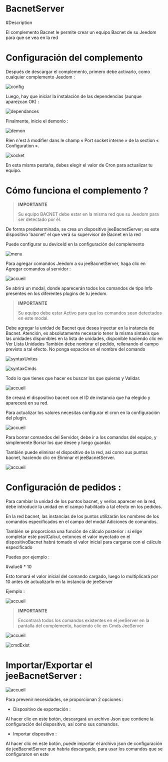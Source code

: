 # BacnetServer

#Description

El complemento Bacnet le permite crear un equipo Bacnet de su Jeedom para que se vea en la red



# Configuración del complemento

Después de descargar el complemento, primero debe activarlo, como cualquier complemento Jeedom :

![config](../images/BacnetServerConfig.png)

Luego, hay que iniciar la instalación de las dependencias (aunque aparezcan OK) :

![dependances](../images/BacnetServerDep.png)

Finalmente, inicie el demonio :

![demon](../images/BacneServerDemon.png)


Rien n'est à modifier dans le champ « Port socket interne » de la section « Configuration ».

![socket](../images/BacnetServerConfig.png)


En esta misma pestaña, debes elegir el valor de Cron para actualizar tu equipo.




# Cómo funciona el complemento ?




>**IMPORTANTE**
>
>Su equipo BACNET debe estar en la misma red que su Jeedom para ser detectado por él.


De forma predeterminada, se crea un dispositivo jeeBacnetServer; es este dispositivo 'bacnet' el que verá su supervisor de Bacnet en la red

Puede configurar su deviceId en la configuración del complemento

![menu](../images/BacnetServerConfig.png)


Para agregar comandos Jeedom a su jeeBacnetServer, haga clic en Agregar comandos al servidor :

![accueil](../images/BacnetServerAccueil.png)


Se abrirá un modal, donde aparecerán todos los comandos de tipo Info presentes en los diferentes plugins de tu jeedom.


>**IMPORTANTE**
>
>Su equipo debe estar Activo para que los comandos sean detectados en este modal.


Debe agregar la unidad de Bacnet que desea inyectar en la instancia de Bacnet. Atención, es absolutamente necesario tener la misma sintaxis que las unidades disponibles en la lista de unidades, disponible haciendo clic en Ver Lista Unidades
También debe nombrar el pedido, rellenando el campo previsto a tal efecto. 
No ponga espacios en el nombre del comando

![syntaxUnites](../images/BacnetServerList.png)

![syntaxCmds](../images/BacnetServersyntax.png)

Todo lo que tienes que hacer es buscar los que quieras y Validar.


![accueil](../images/BacnetServerModale.png)


Se creará el dispositivo bacnet con el ID de instancia que ha elegido y aparecerá en su red.


Para actualizar los valores necesitas configurar el cron en la configuración del plugin.

![accueil](../images/BacnetServerConfig.png)



Para borrar comandos del Servidor, debe ir a los comandos del equipo, y simplemente Borrar los que desee y luego guardar.



También puede eliminar el dispositivo de la red, así como sus puntos bacnet, haciendo clic en Eliminar el jeeBacnetServer.


![accueil](../images/BacnetServerReinit.png)




# Configuración de pedidos :


Para cambiar la unidad de los puntos bacnet, y verlos aparecer en la red, debe introducir la unidad en el campo habilitado a tal efecto en los pedidos.

En la red bacnet, las instancias de los puntos utilizarán los nombres de los comandos especificados en el campo del modal Adiciones de comandos.



También se proporciona una función de cálculo posterior : 
si elige completar este postCalcul, entonces el valor inyectado en el dispositivoBacnet habrá tomado el valor inicial para cargarse con el cálculo especificado

Puedes por ejemplo :

#value# * 10


Esto tomará el valor inicial del comando cargado, luego lo multiplicará por 10 antes de actualizarlo en la instancia de jeeServer

Ejemplo :

![accueil](../images/BacnetServerPost.png)



>**IMPORTANTE**
>
>Encontrará todos los comandos existentes en el jeeServer en la pantalla del complemento, haciendo clic en Cmds JeeServer


![accueil](../images/BacnetServerAccueil.png)

![cmdExist](../images/BacnetServerCmdsExit.png)


# Importar/Exportar el jeeBacnetServer :


![accueil](../images/BacnetServerAccueil.png)

Para prevenir necesidades, se proporcionan 2 opciones : 


- Dispositivo de exportación :

Al hacer clic en este botón, descargará un archivo Json que contiene la configuración del dispositivo, así como sus comandos.


- Importar dispositivo :

Al hacer clic en este botón, puede importar el archivo json de configuración de jeeBacnetServer que habría descargado, para usar los comandos que se configuraron en este